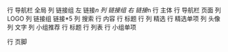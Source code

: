 行 导航栏 全局
    列 链接组 左
        链接*n
    列 链接组 右
        链接*n
行 主体
    行 导航栏 页面
        列 LOGO
        列 链接组
            链接*5
        列 搜索
    行 内容
        行 标题
        行 
            列 精选
                行 精选单项
                    列 头像
                    列 文字
            列 小组推荐
                行 标题
                行 列表
                    行 小组单项

行 页脚
